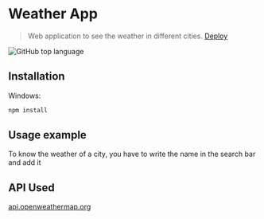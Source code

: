 # Weather App
> Web application to see the weather in different cities.
[Deploy](https://ezequieledl.github.io/weather-app/)

![GitHub top language](https://img.shields.io/github/languages/top/EzequielEDL/weather-app?style=flat-square)

[](https://res.cloudinary.com/dcen68vrk/image/upload/v1617010621/GitHub%20Profile/weather-app_bexowt.gif)

## Installation

Windows:

```sh
npm install
```

## Usage example

To know the weather of a city, you have to write the name in the search bar and add it

## API Used

[api.openweathermap.org](api.openweathermap.org)
